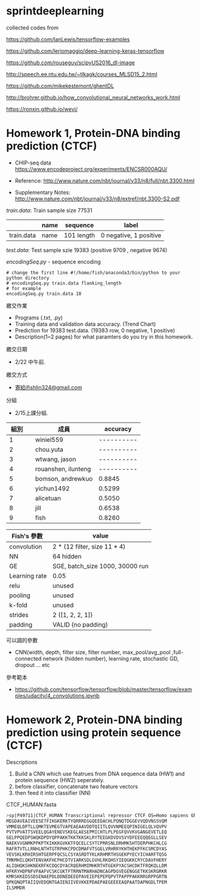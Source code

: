 # sprintdeeplearning

collected codes from 

https://github.com/IanLewis/tensorflow-examples

https://github.com/leriomaggio/deep-learning-keras-tensorflow

https://github.com/rouseguy/scipyUS2016_dl-image

http://speech.ee.ntu.edu.tw/~tlkagk/courses_MLSD15_2.html

https://github.com/mikekestemont/ghentDL

http://brohrer.github.io/how_convolutional_neural_networks_work.html

https://ronxin.github.io/wevi/


# Homework 1, Protein-DNA binding prediction (CTCF)

* CHIP-seq data
https://www.encodeproject.org/experiments/ENCSR000AQU/

* Reference: http://www.nature.com/nbt/journal/v33/n8/full/nbt.3300.html
* Supplementary Notes: http://www.nature.com/nbt/journal/v33/n8/extref/nbt.3300-S2.pdf

*train.data*: Train sample size 77531

|        | name | sequence | label |
|--------|----------|-----------|-----------|
| train.data  |     name    |     101 length     |     0 negative, 1 positive     |


*test.data*: Test sample szie 19383 (positive 9709 , negative 9674)

*encodingSeq.py* - sequence encoding
```
# change the first line #!/home/fish/anaconda3/bin/python to your python directory
# encodingSeq.py train.data flanking_length
# for example
encodingSeq.py train.data 10
```

繳交作業
* Programs (.txt, .py)
* Training data and validation data accuracy. (Trend Chart)
* Prediction for 19383 test.data. (19383 row, 0 negative, 1 positive)
* Description(1~2 pages) for what paramters do you try in this homework.

繳交日期
* 2/22 中午前.

繳交方式
* 寄給ifishlin324@gmail.com

分組
* 2/15上課分組.

|  組別      | 成員 | accuracy |
|--------|----------|----------|
| 1 | winiel559 |----------|
| 2 | chou.yuta |----------|
| 3 | wtwang, jason |----------|
| 4 | rouanshen, ilunteng |----------|
| 5 | bomson, andrewkuo | 0.8845|
| 6 | yichun1492 |0.5299|
| 7 | alicetuan |0.5050|
| 8 | jill |0.6538|
| 9 | fish |0.8260| 

 

|  Fish's 參數  | value |
|--------|----------|
| convolution | 2 * (12 filter, size 11 * 4) |
| NN |64 hidden |
| GE | SGE, batch_size 1000, 30000 run|
| Learning rate | 0.05 |
| relu | unused |
| pooling | unused |
| k-fold | unused |
| strides | 2 ([1, 2, 2, 1]) |
| padding | VALID (no padding)|

可以調的參數
* CNN(width, depth, filter size, filter number, max_pool/avg_pool ,full-connected network (hidden number), learning rate, stochastic GD, dropout ... etc

參考範本
* https://github.com/tensorflow/tensorflow/blob/master/tensorflow/examples/udacity/4_convolutions.ipynb


# Homework 2, Protein-DNA binding prediction using protein sequence (CTCF)

Descriptions

1. Build a CNN which use featrues from DNA sequence data (HW1) and protein sequence (HW2) seperately.
2. before classifier, concatenate two feature vectors 
3. then feed it into classifier (NN)

CTCF_HUMAN.fasta 
```bash
>sp|P49711|CTCF_HUMAN Transcriptional repressor CTCF OS=Homo sapiens GN=CTCF PE=1 SV=1
MEGDAVEAIVEESETFIKGKERKTYQRRREGGQEEDACHLPQNQTDGGEVVQDVNSSVQM
VMMEQLDPTLLQMKTEVMEGTVAPEAEAAVDDTQIITLQVVNMEEQPINIGELQLVQVPV
PVTVPVATTSVEELQGAYENEVSKEGLAESEPMICHTLPLPEGFQVVKVGANGEVETLEQ
GELPPQEDPSWQKDPDYQPPAKKTKKTKKSKLRYTEEGKDVDVSVYDFEEEQQEGLLSEV
NAEKVVGNMKPPKPTKIKKKGVKKTFQCELCSYTCPRRSNLDRHMKSHTDERPHKCHLCG
RAFRTVTLLRNHLNTHTGTRPHKCPDCDMAFVTSGELVRHRRYKHTHEKPFKCSMCDYAS
VEVSKLKRHIRSHTGERPFQCSLCSYASRDTYKLKRHMRTHSGEKPYECYICHARFTQSG
TMKMHILQKHTENVAKFHCPHCDTVIARKSDLGVHLRKQHSYIEQGKKCRYCDAVFHERY
ALIQHQKSHKNEKRFKCDQCDYACRQERHMIMHKRTHTGEKPYACSHCDKTFRQKQLLDM
HFKRYHDPNFVPAAFVCSKCGKTFTRRNTMARHADNCAGPDGVEGENGGETKKSKRGRKR
KMRSKKEDSSDSENAEPDLDDNEDEEEPAVEIEPEPEPQPVTPAPPPAKKRRGRPPGRTN
QPKQNQPTAIIQVEDQNTGAIENIIVEVKKEPDAEPAEGEEEEAQPAATDAPNGDLTPEM
ILSMMDR
```
